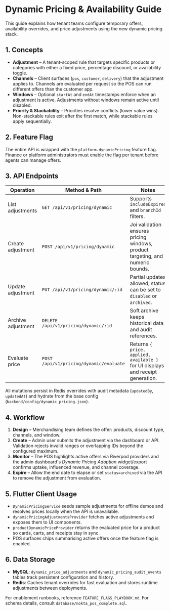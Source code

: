 # Dynamic Pricing & Availability Guide

This guide explains how tenant teams configure temporary offers, availability overrides, and price adjustments using the new dynamic pricing stack.

## 1. Concepts

- **Adjustment** – A tenant-scoped rule that targets specific products or categories with either a fixed price, percentage discount, or availability toggle.
- **Channels** – Client surfaces (`pos`, `customer`, `delivery`) that the adjustment applies to. Channels are evaluated per request so the POS can run different offers than the customer app.
- **Windows** – Optional `startAt` and `endAt` timestamps enforce when an adjustment is active. Adjustments without windows remain active until disabled.
- **Priority & Stackability** – Priorities resolve conflicts (lower value wins). Non-stackable rules exit after the first match, while stackable rules apply sequentially.

## 2. Feature Flag

The entire API is wrapped with the `platform.dynamicPricing` feature flag. Finance or platform administrators must enable the flag per tenant before agents can manage offers.

## 3. API Endpoints

| Operation | Method & Path | Notes |
| --- | --- | --- |
| List adjustments | `GET /api/v1/pricing/dynamic` | Supports `includeExpired` and `branchId` filters. |
| Create adjustment | `POST /api/v1/pricing/dynamic` | Joi validation ensures pricing windows, product targeting, and numeric bounds. |
| Update adjustment | `PUT /api/v1/pricing/dynamic/:id` | Partial updates allowed; status can be set to `disabled` or `archived`. |
| Archive adjustment | `DELETE /api/v1/pricing/dynamic/:id` | Soft archive keeps historical data and audit references. |
| Evaluate price | `POST /api/v1/pricing/dynamic/evaluate` | Returns `{ price, applied, available }` for UI displays and receipt generation. |

All mutations persist in Redis overrides with audit metadata (`updatedBy`, `updatedAt`) and hydrate from the base config (`backend/config/dynamic_pricing.json`).

## 4. Workflow

1. **Design** – Merchandising team defines the offer: products, discount type, channels, and window.
2. **Create** – Admin user submits the adjustment via the dashboard or API. Validation rejects invalid ranges or overlapping IDs beyond the configured maximum.
3. **Monitor** – The POS highlights active offers via Riverpod providers and the admin dashboard's *Dynamic Pricing Adoption* widget/export confirms uptake, influenced revenue, and channel coverage.
4. **Expire** – Allow the end date to elapse or set `status=archived` via the API to remove the adjustment from evaluation.

## 5. Flutter Client Usage

- `DynamicPricingService` seeds sample adjustments for offline demos and resolves prices locally when the API is unavailable.
- `dynamicPricingAdjustmentsProvider` fetches active adjustments and exposes them to UI components.
- `productDynamicPriceProvider` returns the evaluated price for a product so cards, carts, and receipts stay in sync.
- POS surfaces chips summarising active offers once the feature flag is enabled.

## 6. Data Storage

- **MySQL**: `dynamic_price_adjustments` and `dynamic_pricing_audit_events` tables track persistent configuration and history.
- **Redis**: Caches tenant overrides for fast evaluation and stores runtime adjustments between deployments.

For enablement runbooks, reference `FEATURE_FLAGS_PLAYBOOK.md`. For schema details, consult `database/nokta_pos_complete.sql`.
